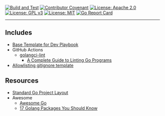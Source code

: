 [![Build and Test](https://github.com/devplaybooks/.baseline/actions/workflows/CI.yml/badge.svg)](https://github.com/devplaybooks/.baseline/actions/workflows/CI.yml)
[![Contributor Covenant](https://img.shields.io/badge/Contributor%20Covenant-2.1-4baaaa.svg)](CODE_OF_CONDUCT.md)
[![License: Apache 2.0](https://img.shields.io/badge/license-Apache%202.0-blue?style=flat-square)](LICENSE-APACHE)
[![License: GPL v3](https://img.shields.io/badge/License-GPLv3-blue.svg)](https://www.gnu.org/licenses/gpl-3.0.en.html)
[![License: MIT](https://img.shields.io/badge/license-MIT-blue?style=flat-square)](LICENSE-MIT)
[![Go Report Card](https://goreportcard.com/badge/github.com/golang-standards/project-layout?style=flat-square)](https://goreportcard.com/report/github.com/devplaybooks/go_blank)

---

## Includes

* [Base Template for Dev Playbook](https://github.com/devplaybooks/.baseline)
* GitHub Actions
  * [golangci-lint](https://github.com/golangci/golangci-lint-action)
    * [A Complete Guide to Linting Go Programs](https://freshman.tech/linting-golang/)
* [Allowlisting gitignore template](https://github.com/github/gitignore/blob/main/community/Golang/Go.AllowList.gitignore)

## Resources

* [Standard Go Project Layout](https://github.com/golang-standards/project-layout)
* Awesome
  * [Awesome Go](https://github.com/avelino/awesome-go)
  * [17 Golang Packages You Should Know](https://medium.com/this-code/17-golang-packages-you-should-know-c7f156b1270e)
